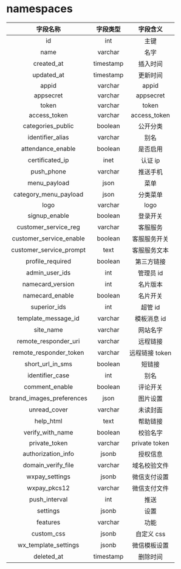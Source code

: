 # namespaces

| 字段名称 | 字段类型 | 字段含义 |
| :-----: | :-----: | :-----: 
| id | int | 主键 |
| name | varchar | 名字  |
| created_at | timestamp | 插入时间 |
| updated_at | timestamp | 更新时间 |
| appid | varchar | appid |
| appsecret | varchar | appsecret |
| token | varchar | token |
| access_token | varchar | access_token |
| categories_public | boolean | 公开分类 |
| identifier_alias | varchar | 别名 |
| attendance_enable | boolean | 是否启用 |
| certificated_ip | inet | 认证 ip |
| push_phone | varchar | 推送手机 |
| menu_payload | json | 菜单 |
| category_menu_payload | json | 分类菜单 |
| logo | varchar | logo |
| signup_enable | boolean | 登录开关 |
| customer_service_reg | varchar | 客服服务 |
| customer_service_enable | boolean | 客服服务开关 |
| customer_service_prompt | text | 客服服务文本 |
| profile_required | boolean | 第三方链接 |
| admin_user_ids | int | 管理员 id |
| namecard_version | int | 名片版本 |
| namecard_enable | boolean | 名片开关 |
| superior_ids | int | 超管 id |
| template_message_id | varchar | 模板消息 id |
| site_name | varchar | 网站名字 |
| remote_responder_uri | varchar | 远程链接 |
| remote_responder_token | varchar | 远程链接 token |
| short_url_in_sms | boolean | 短链接 |
| identifier_case | int | 别名 |
| comment_enable | boolean | 评论开关 |
| brand_images_preferences | json | 图片设置 |
| unread_cover | varchar | 未读封面 |
| help_html | text | 帮助链接 |
| verify_with_name | boolean | 校验名字 |
| private_token | varchar | private token |
| authorization_info | jsonb | 授权信息 |
| domain_verify_file | varchar | 域名校验文件 |
| wxpay_settings | jsonb | 微信支付设置 |
| wxpay_pkcs12 | varchar | 微信支付文件 |
| push_interval | int | 推送 |
| settings | jsonb | 设置 |
| features | varchar | 功能 |
| custom_css | jsonb | 自定义 css |
| wx_template_settings | jsonb | 微信模板设置 |
| deleted_at | timestamp | 删除时间 |

